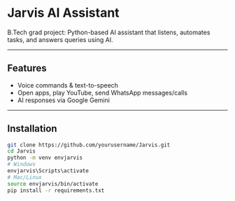 #  Jarvis AI Assistant

B.Tech grad project: Python-based AI assistant that listens, automates tasks, and answers queries using AI.

---

## Features
-  Voice commands & text-to-speech
-  Open apps, play YouTube, send WhatsApp messages/calls
-  AI responses via Google Gemini

---

## Installation
```bash
git clone https://github.com/yourusername/Jarvis.git
cd Jarvis
python -m venv envjarvis
# Windows
envjarvis\Scripts\activate
# Mac/Linux
source envjarvis/bin/activate
pip install -r requirements.txt
